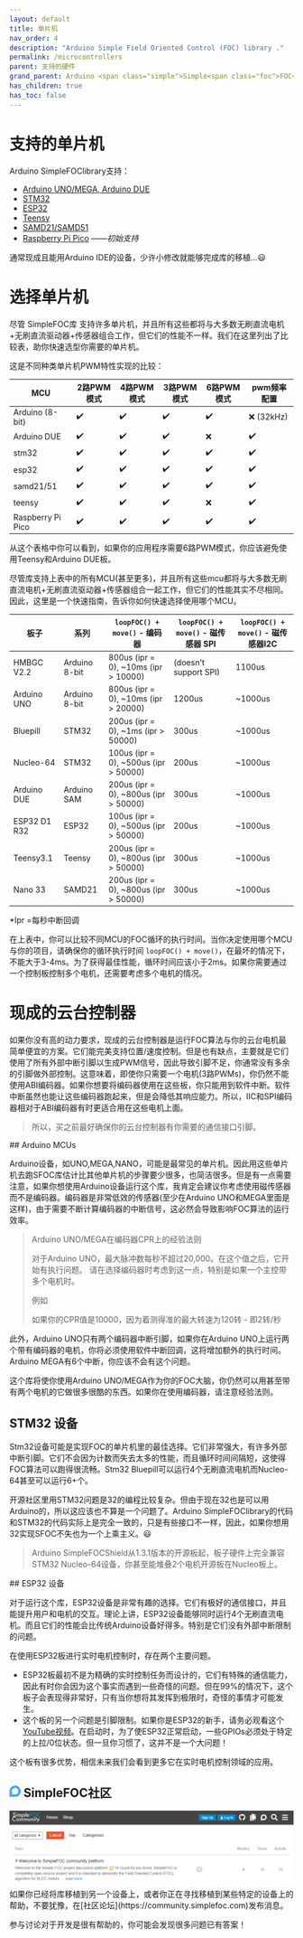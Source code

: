 ```yaml
---
layout: default
title: 单片机
nav_order: 4
description: "Arduino Simple Field Oriented Control (FOC) library ."
permalink: /microcontrollers
parent: 支持的硬件
grand_parent: Arduino <span class="simple">Simple<span class="foc">FOC</span>library</span>
has_children: true
has_toc: false
---
```




# 支持的单片机

Arduino <span class="simple">Simple<span class="foc">FOC</span>library</span>支持：

- [Arduino UNO/MEGA, Arduino DUE](arduino_mcu) 
- [STM32](stm32_mcu)
- [ESP32](esp32_mcu)
- [Teensy](teensy_mcu)
- [SAMD21/SAMD51](samd_mcu)
- [Raspberry Pi Pico](rpi_mcu) ——*初始支持*

通常现成且能用Arduino IDE的设备，少许小修改就能够完成库的移植…😃





# 选择单片机

尽管 <span>Simple<span>FOC</span></span>库 支持许多单片机，并且所有这些都将与大多数无刷直流电机+无刷直流驱动器+传感器组合工作，但它们的性能不一样。我们在这里列出了比较表，助你快速选型你需要的单片机。

这是不同种类单片机PWM特性实现的比较：

MCU | 2路PWM模式 | 4路PWM模式 | 3路PWM模式 | 6路PWM模式 | pwm频率配置 
--- | --- |--- |--- |--- |--- 
Arduino (8-bit) | ✔️ | ✔️ | ✔️ | ✔️ | ❌ (32kHz)
Arduino DUE  | ✔️ | ✔️ | ✔️ | ❌ | ✔️
stm32 | ✔️ | ✔️ | ✔️ | ✔️ | ✔️
esp32 | ✔️ | ✔️ | ✔️ | ✔️ | ✔️ 
samd21/51 | ✔️ | ✔️ | ✔️ | ✔️ | ✔️ 
teensy | ✔️ | ✔️ | ✔️ | ❌ | ✔️ 
Raspberry Pi Pico | ✔️ | ✔️ | ✔️ | ✔️ | ✔️ 

从这个表格中你可以看到，如果你的应用程序需要6路PWM模式，你应该避免使用Teensy和Arduino DUE板。


尽管库支持上表中的所有MCU(甚至更多)，并且所有这些mcu都将与大多数无刷直流电机+无刷直流驱动器+传感器组合一起工作，但它们的性能其实不尽相同。因此，这里是一个快速指南，告诉你如何快速选择使用哪个MCU。

板子 | 系列 | `loopFOC() + move()` - 编码器 | `loopFOC() + move()` - 磁传感器 SPI | `loopFOC() + move()` - 磁传感器I2C 
--- | --- | --- | --- | --- 
HMBGC V2.2 | Arduino 8-bit | 800us (ipr = 0),  ~10ms (ipr > 10000) | (doesn't support SPI) | 1100us
Arduino UNO | Arduino 8-bit | 800us (ipr = 0),  ~10ms (ipr > 20000) | 1200us | ~1000us
Bluepill | STM32 | 200us (ipr = 0), ~1ms (ipr > 50000) | 300us | ~1000us
Nucleo-64 | STM32 | 100us (ipr = 0), ~500us (ipr > 50000) | 200us | ~1000us
Arduino DUE | Arduino SAM | 200us (ipr = 0), ~800us (ipr > 50000) | 300us | ~1000us
ESP32 D1 R32 | ESP32 | 100us (ipr = 0), ~500us (ipr > 50000) | 200us | ~1000us
Teensy3.1 | Teensy | 200us (ipr = 0), ~800us (ipr > 50000) | 300us | ~1000us
Nano 33 | SAMD21  | 200us (ipr = 0), ~800us (ipr > 50000) | 300us | ~1000us

*Ipr =每秒中断回调

在上表中，你可以比较不同MCU的FOC循环的执行时间。当你决定使用哪个MCU与你的项目，请确保你的循环执行时间 `loopFOC() + move()`，在最坏的情况下，不能大于3-4ms。为了获得最佳性能，循环时间应该小于2ms。如果你需要通过一个控制板控制多个电机，还需要考虑多个电机的情况。

# 现成的云台控制器

如果你没有高的动力要求，现成的云台控制器是运行FOC算法与你的云台电机最简单便宜的方案。它们能完美支持位置/速度控制。但是也有缺点，主要就是它们使用了所有外部中断引脚以生成PWM信号，因此导致引脚不足，你通常没有多余的引脚做外部控制。这意味着，即使你只需要一个电机(3路PWMs)，你仍然不能使用ABI编码器。如果你想要将编码器使用在这些板，你只能用到软件中断。软件中断虽然也能让这些编码器跑起来，但是会降低其响应能力。所以，IIC和SPI编码器相对于ABI编码器有时更适合用在这些电机上面。

<blockquote class="warning">所以，买之前最好确保你的云台控制器有你需要的通信接口引脚。</blockquote>
## Arduino MCUs

Arduino设备，如UNO,MEGA,NANO，可能是最常见的单片机。因此用这些单片机去跑SFOC库估计比其他单片机的步骤要少很多，也简洁很多。但是有一点需要注意，如果你想使用Arduino设备运行这个库，我肯定会建议你考虑使用磁传感器而不是编码器。编码器是非常低效的传感器(至少在Arduino UNO和MEGA里面是这样)，由于需要不断计算编码器的中断信号，这必然会导致影响FOC算法的运行效率。

<blockquote class="warning">
<p class="heading">Arduino UNO/MEGA在编码器CPR上的经验法则</p>
对于Arduino UNO，最大脉冲数每秒不超过20,000。在这个值之后，它开始有执行问题。
请在选择编码器时考虑到这一点，特别是如果一个主控带多个电机时。<br>
<p class="heading">例如</p>
如果你的CPR值是10000，因为着测得准的最大转速为120转 - 即2转/秒
</blockquote>


此外，Arduino UNO只有两个编码器中断引脚，如果你在Arduino UNO上运行两个带有编码器的电机，你将必须使用软件中断回调，这将增加额外的执行时间。Arduino MEGA有6个中断，你应该不会有这个问题。

这个库将使你使用Arduino UNO/MEGA作为你的FOC大脑，你仍然可以用甚至带有两个电机的它做很多很酷的东西。如果你在使用编码器，请注意经验法则。

## STM32 设备
Stm32设备可能是实现FOC的单片机里的最佳选择。它们非常强大，有许多外部中断引脚。它们不会因为计数而失去太多的性能，而且循环时间间隔短，这使得FOC算法可以跑得很流畅。Stm32 Bluepill可以运行4个无刷直流电机而Nucleo-64甚至可以运行6+个。

开源社区里用STM32问题是32的编程比较复杂。但由于现在32也是可以用Arduino的，所以这应该也不算是一个问题了。Arduino <span>Simple<span>FOC</span>library</span>的代码和STM32的代码实际上是完全一致的，只是有些接口不一样，因此，如果你想用32实现SFOC不失也为一个上乘主义。😃

<blockquote class="info"> Arduino <span class="simple">Simple<span class="foc">FOC</span>Shield</span>从1.3.1版本的开源板起，板子硬件上完全兼容STM32 Nucleo-64设备，你甚至能堆叠2个电机开源板在Nucleo板上。</blockquote>
## ESP32 设备

对于运行这个库，ESP32设备是非常有趣的选择。它们有极好的通信接口，并且能提升用户和电机的交互。理论上讲，ESP32设备能够同时运行4个无刷直流电机。而且它们的性能会比传统Arduino设备好得多。特别是它们没有外部中断限制的问题。

在使用ESP32板进行实时电机控制时，存在两个主要问题。

- ESP32板最初不是为精确的实时控制任务而设计的，它们有特殊的通信能力，因此有时你会因为这个事实而遇到一些奇怪的问题。但在99%的情况下，这个板子会表现得非常好，只有当你想将其发挥到极限时，奇怪的事情才可能发生。
- 这个板的另一个问题是引脚限制。如果你是ESP32的新手，请务必观看这个[YouTube视频](https://www.youtube.com/watch?v=c0tMGlJVmkw)。在启动时，为了使ESP32正常启动，一些GPIOs必须处于特定的上拉/0位状态。但一旦你习惯了，这并不是一个大问题！

这个板有很多优势，相信未来我们会看到更多它在实时电机控制领域的应用。



<h2><i class="fa fa-lg"><svg id="fab-discourse" style="width:20px;fill:#44a8fa" viewBox="0 0 448 512"><path d="M225.9 32C103.3 32 0 130.5 0 252.1 0 256 .1 480 .1 480l225.8-.2c122.7 0 222.1-102.3 222.1-223.9C448 134.3 348.6 32 225.9 32zM224 384c-19.4 0-37.9-4.3-54.4-12.1L88.5 392l22.9-75c-9.8-18.1-15.4-38.9-15.4-61 0-70.7 57.3-128 128-128s128 57.3 128 128-57.3 128-128 128z"></path> </svg></i> <span class="simple">Simple<span class="foc">FOC</span>社区</span></h2>
<div class="image_icon width80" >
    <a href="https://community.simplefoc.com" target="_blank">
        <img src="extras/Images/community.png" >
        <i class="fa fa-external-link-square fa-2x"></i>
    </a>
</div>
如果你已经将库移植到另一个设备上，或者你正在寻找移植到某些特定的设备上的帮助，不要犹豫，在[社区论坛](https://community.simplefoc.com)发布消息。

参与讨论对于开发是很有帮助的，你可能会发现很多问题已有答案！
